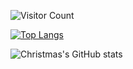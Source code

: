 
![Visitor Count](https://profile-counter.glitch.me/AlwaysWillWJYY/count.svg)

[![Top Langs](https://github-readme-stats.vercel.app/api/top-langs/?username=AlwaysWillWJYY&layout=compact)](https://github.com/AlwaysWillWJYY/github-readme-stats)

![Christmas's GitHub stats](https://github-readme-stats.vercel.app/api?username=AlwaysWillWJYY&show_icons=true&theme=tokyonight)


<!--
![image](https://github.com/AlwaysWillWJYY/kobs/blob/main/web/src/assets/images/k.jpg)
**AlwaysWillWJYY/AlwaysWillWJYY** is a ✨ _special_ ✨ repository because its `README.md` (this file) appears on your GitHub profile.

Here are some ideas to get you started:

- 🔭 I’m currently working on ...
- 🌱 I’m currently learning ...
- 👯 I’m looking to collaborate on ...
- 🤔 I’m looking for help with ...
- 💬 Ask me about ...
- 📫 How to reach me: ...
- 😄 Pronouns: ...
- ⚡ Fun fact: ...
-->
